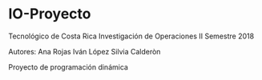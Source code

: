 # IO-Proyecto
Tecnológico de Costa Rica
Investigación de Operaciones
II Semestre 2018

Autores:
  Ana Rojas
  Iván López
  Silvia Calderòn

Proyecto de programación dinámica
